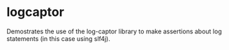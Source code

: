 # logcaptor

Demostrates the use of the log-captor library to make assertions about log statements (in this case using slf4j).
